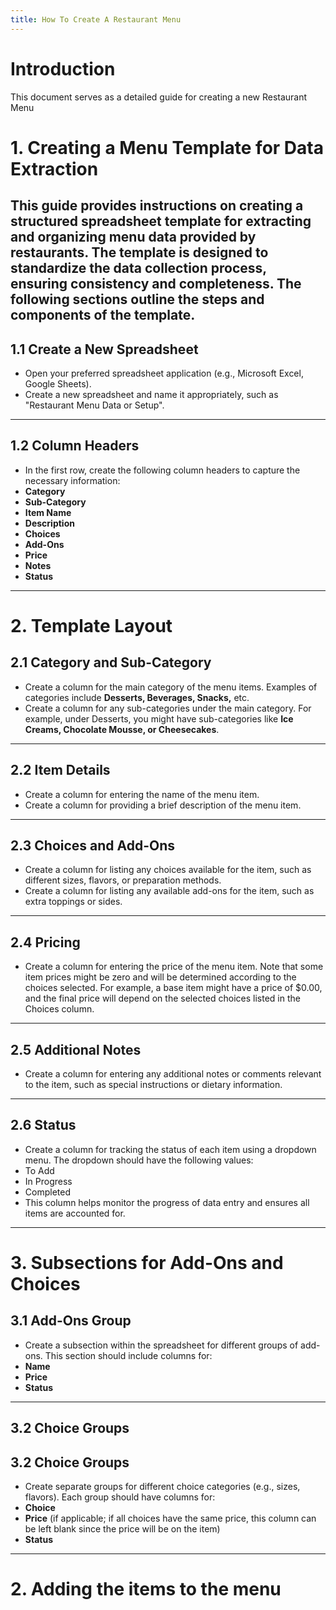 ```yaml
---
title: How To Create A Restaurant Menu
---
```

# Introduction
This document serves as a detailed guide for creating a new Restaurant Menu
# 1. Creating a Menu Template for Data Extraction
This guide provides instructions on creating a structured spreadsheet template for extracting and organizing menu data provided by restaurants. The template is designed to standardize the data collection process, ensuring consistency and completeness. The following sections outline the steps and components of the template.
---
## 1.1 Create a New Spreadsheet
- Open your preferred spreadsheet application (e.g., Microsoft Excel, Google Sheets).
- Create a new spreadsheet and name it appropriately, such as "Restaurant Menu Data or Setup".
---
## 1.2 Column Headers
- In the first row, create the following column headers to capture the necessary information:
- **Category**
- **Sub-Category**
- **Item Name**
- **Description**
- **Choices**
- **Add-Ons**
- **Price**
- **Notes**
- **Status**
---
# 2. Template Layout
## 2.1 Category and Sub-Category
- Create a column for the main category of the menu items. Examples of categories include **Desserts, Beverages, Snacks,** etc.
- Create a column for any sub-categories under the main category. For example, under Desserts, you might have sub-categories like **Ice Creams, Chocolate Mousse, or Cheesecakes**.
---
## 2.2 Item Details
- Create a column for entering the name of the menu item.
- Create a column for providing a brief description of the menu item.
---
## 2.3 Choices and Add-Ons
- Create a column for listing any choices available for the item, such as different sizes, flavors, or preparation methods.
- Create a column for listing any available add-ons for the item, such as extra toppings or sides.
---
## 2.4 Pricing
- Create a column for entering the price of the menu item. Note that some item prices might be zero and will be determined according to the choices selected. For example, a base item might have a price of $0.00, and the final price will depend on the selected choices listed in the Choices column.
---
## 2.5 Additional Notes
- Create a column for entering any additional notes or comments relevant to the item, such as special instructions or dietary information.
---
## 2.6 Status
- Create a column for tracking the status of each item using a dropdown menu. The dropdown should have the following values:
- To Add
- In Progress
- Completed
- This column helps monitor the progress of data entry and ensures all items are accounted for.
---
# 3. Subsections for Add-Ons and Choices
## 3.1 Add-Ons Group
- Create a subsection within the spreadsheet for different groups of add-ons. This section should include columns for:
- **Name**
- **Price**
- **Status**
---
## 3.2 Choice Groups
## 3.2 Choice Groups
- Create separate groups for different choice categories (e.g., sizes, flavors). Each group should have columns for:
- **Choice**
- **Price** (if applicable; if all choices have the same price, this column can be left blank since the price will be on the item)
- **Status**
---
# 2. Adding the items to the menu
